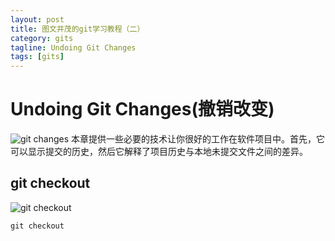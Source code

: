 ```yaml
---
layout: post
title: 图文并茂的git学习教程（二）
category: gits
tagline: Undoing Git Changes
tags: [gits]
---
```


# Undoing Git Changes(撤销改变)
![git changes][git changes]
本章提供一些必要的技术让你很好的工作在软件项目中。首先，它可以显示提交的历史，然后它解释了项目历史与本地未提交文件之间的差异。

## git checkout

![git checkout][git checkout]

`git checkout` 




















[git changes]: https://www.atlassian.com/wac/landing/git/tutorial/undoing-changes/pageSections/0/contentColumnTwo/0/imageBinary/git-tutorial_undoing-changes.png
[git checkout]: https://www.atlassian.com/wac/landing/git/tutorial/undoing-changes/pageSections/00/contentFullWidth/0/tabs/0/pageSections/0/contentColumnTwo/0/imageBinary/git-training-undoing-changes.png
[git revert]: https://www.atlassian.com/wac/landing/git/tutorial/undoing-changes/pageSections/00/contentFullWidth/0/tabs/0/pageSections/00/contentColumnTwo/0/imageBinary/git-tutorial_changes-revert.png
[git reset]: https://www.atlassian.com/wac/landing/git/tutorial/undoing-changes/pageSections/00/contentFullWidth/0/tabs/0/pageSections/01/contentColumnTwo/0/imageBinary/git-tutorial-changes-reset.png
[git clean]: https://www.atlassian.com/wac/landing/git/tutorial/undoing-changes/pageSections/00/contentFullWidth/0/tabs/0/pageSections/02/contentColumnTwo/0/imageBinary/git-tutorial-changes-clean.png
